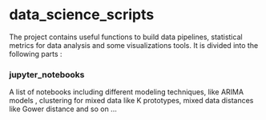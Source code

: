 # data_science_scripts
The project contains useful functions to build data pipelines, statistical metrics for data analysis and some visualizations tools.
It is divided into the following parts :



### jupyter_notebooks

A list of notebooks including different modeling techniques, like ARIMA models , clustering for mixed data like K prototypes, mixed data distances like Gower distance and so on ...


